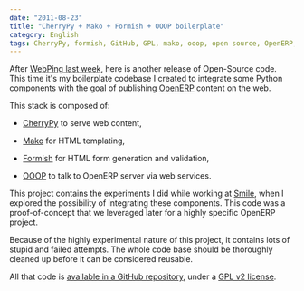 ```yaml
---
date: "2011-08-23"
title: "CherryPy + Mako + Formish + OOOP boilerplate"
category: English
tags: CherryPy, formish, GitHub, GPL, mako, ooop, open source, OpenERP, Python
---
```


After [WebPing last week](https://kevin.deldycke.com/2011/08/webping-open-sourced/), here is another release of Open-Source code. This time it's my boilerplate codebase I created to integrate some Python components with the goal of publishing [OpenERP](https://www.openerp.com/) content on the web.

This stack is composed of:

  * [CherryPy](https://www.cherrypy.org/) to serve web content,

  * [Mako](https://www.makotemplates.org/) for HTML templating,

  * [Formish](https://github.com/ish) for HTML form generation and validation,

  * [OOOP](https://github.com/lasarux/ooop) to talk to OpenERP server via web services.

This project contains the experiments I did while working at [Smile](https://www.smile.fr/), when I explored the possibility of integrating these components. This code was a proof-of-concept that we leveraged later for a highly specific OpenERP project.

Because of the highly experimental nature of this project, it contains lots of stupid and failed attempts. The whole code base should be thoroughly cleaned up before it can be considered reusable.

All that code is [available in a GitHub repository](https://github.com/kdeldycke/cherrypy_mako_formish_ooop_boilerplate), under a [GPL v2 license](https://www.gnu.org/licenses/gpl-2.0.html).
